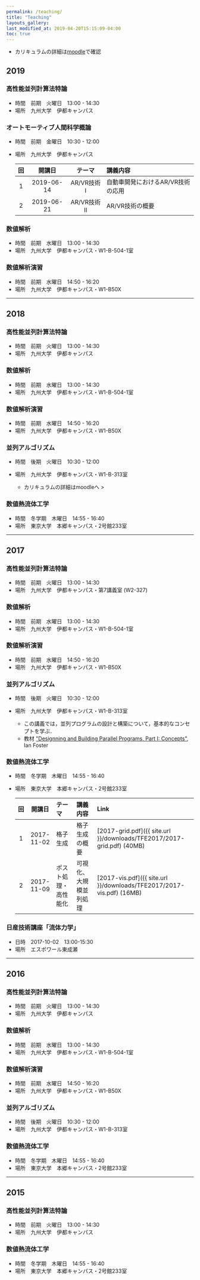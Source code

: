 ```yaml
---
permalink: /teaching/
title: "Teaching"
layouts_gallery:
last_modified_at: 2019-04-20T15:15:09-04:00
toc: true
---
```


- カリキュラムの詳細は[moodle](https://moodle.s.kyushu-u.ac.jp/login/index.php)で確認

## 2019

### 高性能並列計算法特論

- 時間　前期　火曜日　13:00 - 14:30
- 場所　九州大学　伊都キャンパス

### オートモーティブ人間科学概論

- 時間　前期　金曜日　10:30 - 12:00
- 場所　九州大学　伊都キャンパス

	回|開講日|テーマ|講義内容
	:--:|:-----:|:--:|:----
	1 |2019-06-14|AR/VR技術I|自動車開発におけるAR/VR技術の応用
	2 |2019-06-21|AR/VR技術II|AR/VR技術の概要

### 数値解析

- 時間　前期　水曜日　13:00 - 14:30
- 場所　九州大学　伊都キャンパス・W1-B-504-1室


### 数値解析演習

- 時間　前期　水曜日　14:50 - 16:20
- 場所　九州大学　伊都キャンパス・W1-B50X


---

## 2018

### 高性能並列計算法特論

- 時間　前期　火曜日　13:00 - 14:30
- 場所　九州大学　伊都キャンパス


### 数値解析

- 時間　前期　水曜日　13:00 - 14:30
- 場所　九州大学　伊都キャンパス・W1-B-504-1室


### 数値解析演習

- 時間　前期　水曜日　14:50 - 16:20
- 場所　九州大学　伊都キャンパス・W1-B50X


### 並列アルゴリズム

- 時間　後期　火曜日　10:30 - 12:00
- 場所　九州大学　伊都キャンパス・W1-B-313室

  - カリキュラムの詳細はmoodleへ >


### 数値熱流体工学

- 時間　冬学期　木曜日　14:55 - 16:40
- 場所　東京大学　本郷キャンパス・2号館233室


---

## 2017


### 高性能並列計算法特論

- 時間　前期　火曜日　13:00 - 14:30
- 場所　九州大学　伊都キャンパス・第7講義室 (W2-327)


### 数値解析

- 時間　前期　水曜日　13:00 - 14:30
- 場所　九州大学　伊都キャンパス・W1-B-504-1室


### 数値解析演習

- 時間　前期　水曜日　14:50 - 16:20
- 場所　九州大学　伊都キャンパス・W1-B50X


### 並列アルゴリズム

- 時間　後期　火曜日　10:30 - 12:00
- 場所　九州大学　伊都キャンパス・W1-B-313室

  - この講義では，並列プログラムの設計と構築について，基本的なコンセプトを学ぶ．
  - 教材 ["Designning and Building Parallel Programs, Part I: Concepts"](http://www.mcs.anl.gov/~itf/dbpp), Ian Foster




### 数値熱流体工学

- 時間　冬学期　木曜日　14:55 - 16:40
- 場所　東京大学　本郷キャンパス・2号館233室

	回|開講日|テーマ|講義内容|Link
	:--:|:-----:|:--|:--|:----
	1 |2017-11-02|格子生成|格子生成の概要|[2017-grid.pdf]({{ site.url }}/downloads/TFE2017/2017-grid.pdf) (40MB)
	2 |2017-11-09|ポスト処理・高性能化|可視化、大規模並列処理|[2017-vis.pdf]({{ site.url }}/downloads/TFE2017/2017-vis.pdf) (16MB)


### 日産技術講座「流体力学」

- 日時　2017-10-02　13:00-15:30
- 場所　エスポワール東成瀬


---

## 2016

### 高性能並列計算法特論

- 時間　前期　火曜日　13:00 - 14:30
- 場所　九州大学　伊都キャンパス

### 数値解析

- 時間　前期　水曜日　13:00 - 14:30
- 場所　九州大学　伊都キャンパス・W1-B-504-1室

### 数値解析演習

- 時間　前期　水曜日　14:50 - 16:20
- 場所　九州大学　伊都キャンパス・W1-B50X

### 並列アルゴリズム

- 時間　後期　火曜日　10:30 - 12:00
- 場所　九州大学　伊都キャンパス・W1-B-313室

### 数値熱流体工学

- 時間　冬学期　木曜日　14:55 - 16:40
- 場所　東京大学　本郷キャンパス・2号館233室


---

## 2015

### 高性能並列計算法特論

- 時間　前期　火曜日　13:00 - 14:30
- 場所　九州大学　伊都キャンパス

### 数値熱流体工学

- 時間　冬学期　木曜日　14:55 - 16:40
- 場所　東京大学　本郷キャンパス・2号館233室